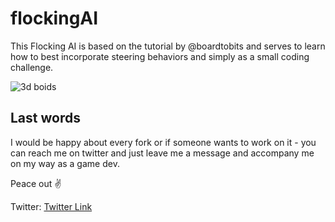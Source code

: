 # flockingAI
This Flocking AI is based on the tutorial by @boardtobits and serves to learn how to best incorporate steering behaviors and simply as a small coding challenge.

![3d boids](https://twitter.com/i/status/1338576712238559234)

## Last words
I would be happy about every fork or if someone wants to work on it - you can reach me on twitter and just leave me a message and accompany me on my way as a game dev. 

Peace out ✌

Twitter: [Twitter Link](https://twitter.com/FreddyNewtonDev)
